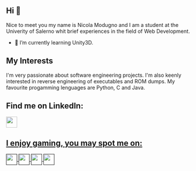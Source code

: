 ## Hi 👋
Nice to meet you my name is Nicola Modugno and I am a student at the Univerity of Salerno whit brief experiences in the field of Web Development.

- 🌱 I’m currently learning Unity3D.
<!--
**nicolamoothreemodugno/nicolamoothreemodugno** is a ✨ _special_ ✨ repository because its `README.md` (this file) appears on your GitHub profile.
-->
## My Interests
I'm very passionate about software engineering projects. I'm also keenly interested in reverse engineering of executables and ROM dumps.
My favourite progamming lenguages are Python, C and Java. 

## Find me on LinkedIn:
<p align="left">
<a href="https://www.linkedin.com/in/nicola-modugno-20a26b202" target="blank"><img align="center" src="https://cdn-icons-png.flaticon.com/512/174/174857.png" alt="" height="30"/>
</p>

## I enjoy gaming, you may spot me on:
<p align="left">
<a href="" target="blank"><img align="center" src="https://upload.wikimedia.org/wikipedia/commons/thumb/3/31/Epic_Games_logo.svg/516px-Epic_Games_logo.svg.png" alt="" height="30"/>
<a href="" target="blank"><img align="center" src="https://cdn.freebiesupply.com/images/large/2x/steam-logo-transparent.png" alt="" height="30"/>
<a href="" target="blank"><img align="center" src="https://unikey.co.il/wp-content/uploads/2021/01/GOG-COM-logo-ICON.png" alt="" height="30"/>
<a href="" target="blank"><img align="center" src="https://www.techspot.com/images2/downloads/topdownload/2021/03/2021-03-17-ts3_thumbs-cba.png" alt="" height="30"/>
</p>
